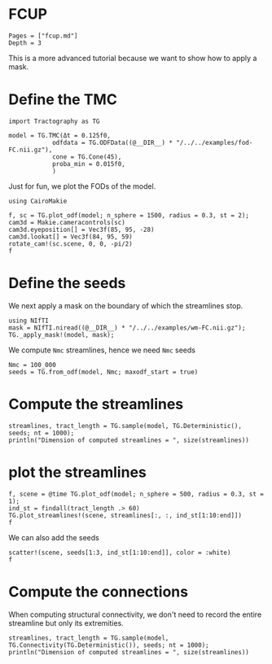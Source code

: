 # FCUP

```@contents
Pages = ["fcup.md"]
Depth = 3
```

This is a more advanced tutorial because we want to show how to apply a mask.


# Define the TMC

```@example FCUP
import Tractography as TG

model = TG.TMC(Δt = 0.125f0,
            odfdata = TG.ODFData((@__DIR__) * "/../../examples/fod-FC.nii.gz"),
            cone = TG.Cone(45),
            proba_min = 0.015f0,
            )
```

Just for fun, we plot the FODs of the model.

```@example FCUP
using CairoMakie

f, sc = TG.plot_odf(model; n_sphere = 1500, radius = 0.3, st = 2);
cam3d = Makie.cameracontrols(sc)
cam3d.eyeposition[] = Vec3f(85, 95, -28)
cam3d.lookat[] = Vec3f(84, 95, 59)
rotate_cam!(sc.scene, 0, 0, -pi/2)
f
```

# Define the seeds

We next apply a mask on the boundary of which the streamlines stop.

```@example FCUP
using NIfTI
mask = NIfTI.niread((@__DIR__) * "/../../examples/wm-FC.nii.gz");
TG._apply_mask!(model, mask);
```

We compute `Nmc` streamlines, hence we need `Nmc` seeds

```@example FCUP
Nmc = 100_000
seeds = TG.from_odf(model, Nmc; maxodf_start = true)
```

# Compute the streamlines

```@example FCUP
streamlines, tract_length = TG.sample(model, TG.Deterministic(), seeds; nt = 1000);
println("Dimension of computed streamlines = ", size(streamlines))
```

# plot the streamlines

```@example FCUP
f, scene = @time TG.plot_odf(model; n_sphere = 500, radius = 0.3, st = 1);
ind_st = findall(tract_length .> 60)
TG.plot_streamlines!(scene, streamlines[:, :, ind_st[1:10:end]])
f
```

We can also add the seeds
```@example FCUP
scatter!(scene, seeds[1:3, ind_st[1:10:end]], color = :white)
f
```

# Compute the connections

When computing structural connectivity, we don't need to record the entire streamline but only its extremities.

```@example FCUP
streamlines, tract_length = TG.sample(model, TG.Connectivity(TG.Deterministic()), seeds; nt = 1000);
println("Dimension of computed streamlines = ", size(streamlines))
```